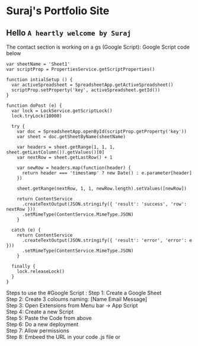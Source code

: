 # Suraj's Portfolio Site

## Hello `A heartly welcome by Suraj`

The contact section is working on a gs (Google Script):
Google Script code below

```
var sheetName = 'Sheet1'
var scriptProp = PropertiesService.getScriptProperties()

function intialSetup () {
  var activeSpreadsheet = SpreadsheetApp.getActiveSpreadsheet()
  scriptProp.setProperty('key', activeSpreadsheet.getId())
}

function doPost (e) {
  var lock = LockService.getScriptLock()
  lock.tryLock(10000)

  try {
    var doc = SpreadsheetApp.openById(scriptProp.getProperty('key'))
    var sheet = doc.getSheetByName(sheetName)

    var headers = sheet.getRange(1, 1, 1, sheet.getLastColumn()).getValues()[0]
    var nextRow = sheet.getLastRow() + 1

    var newRow = headers.map(function(header) {
      return header === 'timestamp' ? new Date() : e.parameter[header]
    })

    sheet.getRange(nextRow, 1, 1, newRow.length).setValues([newRow])

    return ContentService
      .createTextOutput(JSON.stringify({ 'result': 'success', 'row': nextRow }))
      .setMimeType(ContentService.MimeType.JSON)
    }

  catch (e) {
    return ContentService
      .createTextOutput(JSON.stringify({ 'result': 'error', 'error': e }))
      .setMimeType(ContentService.MimeType.JSON)
    }

  finally {
    lock.releaseLock()
  }
}
```

Steps to use the #Google Script :
    Step 1: Create a Google Sheet  
    Step 2: Create 3 coloums naming: [Name	Email	Message]  
    Step 3: Open Extensions from Menu bar  -> App Script  
    Step 4: Create a new Script  
    Step 5: Paste the Code from above  
    Step 6: Do a new deployment  
    Step 7: Allow permissions  
    Step 8: Embeed the URL in your code .js file or <script>  
